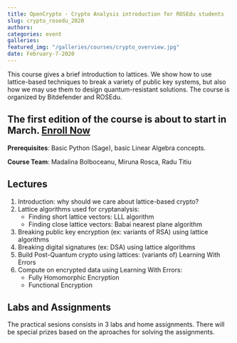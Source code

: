 ```yaml
---
title: OpenCrypto - Crypto Analysis introduction for ROSEdu students
slug: crypto_rosedu_2020
authors: 
categories: event
galleries:
featured_img: "/galleries/courses/crypto_overview.jpg"
date: February-7-2020
---
```

This course gives a brief introduction to lattices. We show how to use lattice-based techniques to break a variety of public key systems, but also how we may use them to design quantum-resistant solutions. The course is organized by Bitdefender and ROSEdu.

## The first edition of the course is about to start in March. [**Enroll Now**](https://forms.gle/CcRX4VJDeKhgv8bHA)

**Prerequisites**: Basic Python (Sage), basic Linear Algebra concepts.

**Course Team**: Madalina Bolboceanu, Miruna Rosca, Radu Titiu

## Lectures

1. Introduction: why should we care about lattice-based crypto?
2. Lattice algorithms used for cryptanalysis:
   - Finding short lattice vectors: LLL algorithm
   - Finding close lattice vectors: Babai nearest plane algorithm
3. Breaking public key encryption (ex: variants of RSA) using lattice algorithms
4. Breaking digital signatures (ex: DSA) using lattice algorithms
5. Build Post-Quantum crypto using lattices: (variants of) Learning With Errors
6. Compute on encrypted data using Learning With Errors:
   - Fully Homomorphic Encryption 
   - Functional Encryption

## Labs and Assignments

The practical sesions consists in 3 labs and home assignments. There will be special prizes based on the aproaches for solving the assignments.

